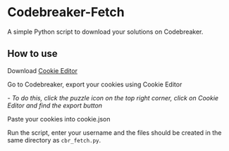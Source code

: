 # Codebreaker-Fetch

A simple Python script to download your solutions on Codebreaker.

## How to use

Download [Cookie Editor](https://chrome.google.com/webstore/detail/cookie-editor/hlkenndednhfkekhgcdicdfddnkalmdm?hl=en)

Go to Codebreaker, export your cookies using Cookie Editor

 *- To do this, click the puzzle icon on the top right corner, click on Cookie Editor and find the export button*
 
Paste your cookies into cookie.json

Run the script, enter your username and the files should be created in the same directory as `cbr_fetch.py`.
